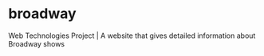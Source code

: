 # broadway
Web Technologies Project | A website that gives detailed information about Broadway shows
